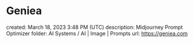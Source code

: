 # Geniea

created: March 18, 2023 3:48 PM (UTC)
description: Midjourney Prompt Optimizer
folder: AI Systems / AI | Image | Prompts
url: https://geniea.com